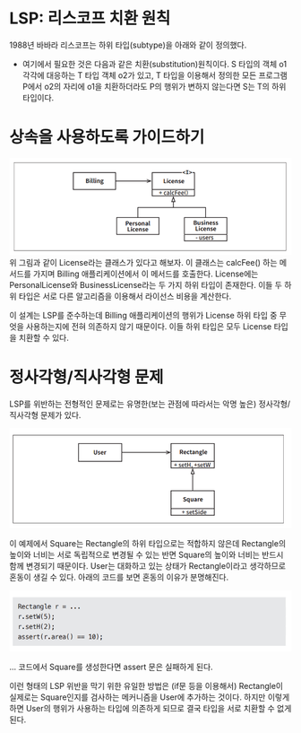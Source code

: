 # **LSP: 리스코프 치환 원칙**  
1988년 바바라 리스코프는 하위 타입(subtype)을 아래와 같이 정의했다.  
  
- 여기에서 필요한 것은 다음과 같은 치환(substitution)원칙이다. S 타입의 객체 o1 각각에 대응하는 T 타입 객체 o2가 있고, T 타입을 이용해서 
정의한 모든 프로그램 P에서 o2의 자리에 o1을 치환하더라도 P의 행위가 변하지 않는다면 S는 T의 하위 타입이다.  
  
# **상속을 사용하도록 가이드하기**  
![img.png](image/img.png)  
위 그림과 같이 License라는 클래스가 있다고 해보자. 이 클래스는 calcFee() 하는 메서드를 가지며 Billing 애플리케이션에서 이 메서드를 호출한다. 
License에는 PersonalLicense와 BusinessLicense라는 두 가지 하위 타입이 존재한다. 이들 두 하위 타입은 서로 다른 알고리즘을 이용해서 라이선스 
비용을 계산한다.  
  
이 설계는 LSP를 준수하는데 Billing 애플리케이션의 행위가 License 하위 타입 중 무엇을 사용하는지에 전혀 의존하지 않기 때문이다. 이들 하위 타입은 
모두 License 타입을 치환할 수 있다.  
  
# **정사각형/직사각형 문제**  
LSP를 위반하는 전형적인 문제로는 유명한(보는 관점에 따라서는 악명 높은) 정사각형/직사각형 문제가 있다.  
  
![img.png](image/img2.png)  
  
이 예제에서 Square는 Rectangle의 하위 타입으로는 적합하지 않은데 Rectangle의 높이와 너비는 서로 독립적으로 변경될 수 있는 반면 Square의 높이와 
너비는 반드시 함께 변경되기 때문이다. User는 대화하고 있는 상태가 Rectangle이라고 생각하므로 혼동이 생길 수 있다. 아래의 코드를 보면 혼동의 이유가 
분명해진다.  
  
![img.png](image/img3.png)  
  
... 코드에서 Square를 생성한다면 assert 문은 실패하게 된다.  
  
이런 형태의 LSP 위반을 막기 위한 유일한 방법은 (if문 등을 이용해서) Rectangle이 실제로는 Square인지를 검사하는 메커니즘을 User에 추가하는 
것이다. 하지만 이렇게 하면 User의 행위가 사용하는 타입에 의존하게 되므로 결국 타입을 서로 치환할 수 없게 된다.  
  


